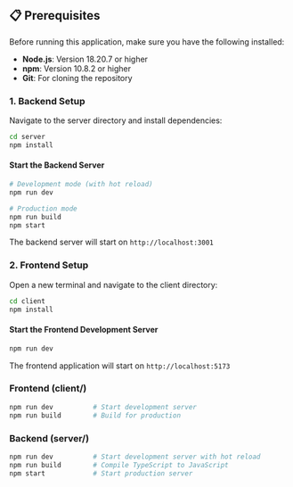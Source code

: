 ## 📋 Prerequisites

Before running this application, make sure you have the following installed:

- **Node.js**: Version 18.20.7 or higher
- **npm**: Version 10.8.2 or higher
- **Git**: For cloning the repository

### 1. Backend Setup

Navigate to the server directory and install dependencies:

```bash
cd server
npm install
```

#### Start the Backend Server

```bash
# Development mode (with hot reload)
npm run dev

# Production mode
npm run build
npm start
```

The backend server will start on `http://localhost:3001`

### 2. Frontend Setup

Open a new terminal and navigate to the client directory:

```bash
cd client
npm install
```

#### Start the Frontend Development Server

```bash
npm run dev
```

The frontend application will start on `http://localhost:5173`

### Frontend (client/)

```bash
npm run dev          # Start development server
npm run build        # Build for production
```

### Backend (server/)

```bash
npm run dev          # Start development server with hot reload
npm run build        # Compile TypeScript to JavaScript
npm start            # Start production server
```
